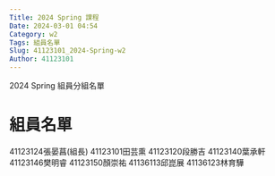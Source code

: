```yaml
---
Title: 2024 Spring 課程
Date: 2024-03-01 04:54
Category: w2
Tags: 組員名單
Slug: 41123101_2024-Spring-w2
Author: 41123101
---
```


2024 Spring 組員分組名單

<!-- PELICAN_END_SUMMARY -->

# 組員名單
41123124張晏菖(組長)
41123101田芸熏
41123120段勝吉
41123140葉承軒
41123146樊明睿
41123150顏崇祐
41136113邱崑展
41136123林育驊